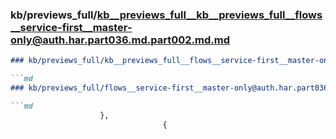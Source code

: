 ### kb/previews_full/kb__previews_full__kb__previews_full__flows__service-first__master-only@auth.har.part036.md.part002.md.md

```md
### kb/previews_full/kb__previews_full__flows__service-first__master-only@auth.har.part036.md.part002.md

```md
### kb/previews_full/flows__service-first__master-only@auth.har.part036.md (part 002)

```md
                    },
                                  {
      
```

```

```

```
